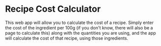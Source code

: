<h1>Recipe Cost Calculator</h1>

<p>This web app will allow you to calculate the cost of a recipe. 
Simply enter the cost of the ingredient per 100g (if you don't know, 
there will also be a page to calculate this) along with the quantities 
you are using, and the app will calculate the cost of that recipe, using those ingredients.</p>
